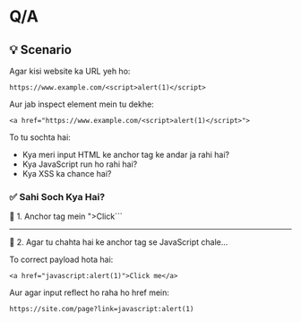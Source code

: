 # Q/A

## 💡 Scenario

Agar kisi website ka URL yeh ho:

```https://www.example.com/<script>alert(1)</script>```

Aur jab inspect element mein tu dekhe:

```<a href="https://www.example.com/<script>alert(1)</script>">```

To tu sochta hai:

- Kya meri input HTML ke anchor tag ke andar ja rahi hai?
- Kya JavaScript run ho rahi hai?
- Kya XSS ka chance hai?


### ✅ Sahi Soch Kya Hai?

🔸 1. Anchor tag mein <script> likhne se JavaScript run nahi hoti.

<script> tag href attribute ke andar kaam nahi karta.

Browser isse ya to encode kar deta hai, ya ignore karta hai.

Isliye ye payload usually execute nahi hota:

```<a``` ```href="https://example.com/<script>alert(1)</script>">Click</a>```

---

🔸 2. Agar tu chahta hai ke anchor tag se JavaScript chale...

To correct payload hota hai:

```<a href="javascript:alert(1)">Click me</a>```

Aur agar input reflect ho raha ho href mein:

```https://site.com/page?link=javascript:alert(1)```